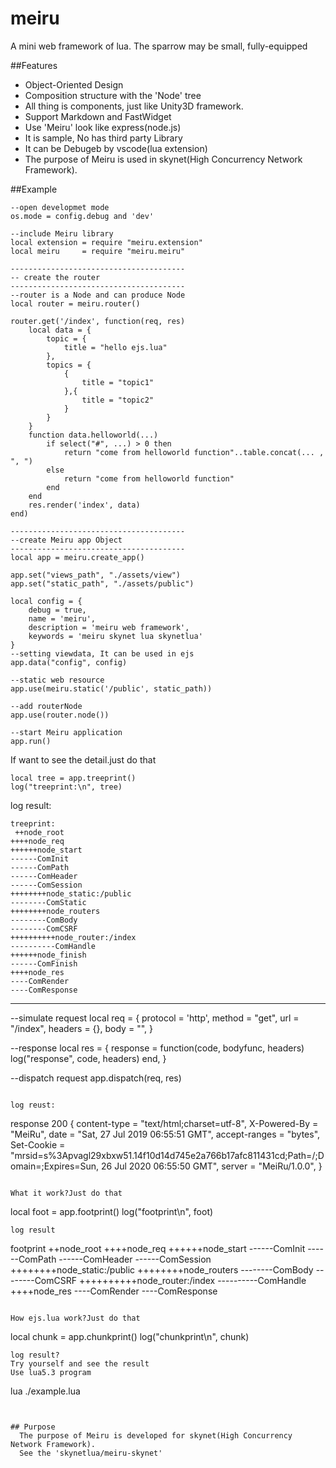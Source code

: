 # meiru
A mini web framework of lua.
The sparrow may be small, fully-equipped

##Features
  * Object-Oriented Design
  * Composition structure with the 'Node' tree
  * All thing is components, just like Unity3D framework.
  * Support Markdown and FastWidget
  * Use 'Meiru' look like express(node.js)
  * It is sample, No has third party Library
  * It can be Debugeb by vscode(lua extension)
  * The purpose of Meiru is used in skynet(High Concurrency Network Framework).

##Example

```
--open developmet mode
os.mode = config.debug and 'dev'

--include Meiru library
local extension = require "meiru.extension"
local meiru     = require "meiru.meiru"

---------------------------------------
-- create the router
---------------------------------------
--router is a Node and can produce Node
local router = meiru.router()

router.get('/index', function(req, res)
    local data = {
        topic = {
            title = "hello ejs.lua"
        },
        topics = {
            {
                title = "topic1"
            },{
                title = "topic2"
            }
        }
    }
    function data.helloworld(...)
        if select("#", ...) > 0 then
            return "come from helloworld function"..table.concat(... , ", ")
        else
            return "come from helloworld function"
        end
    end
	res.render('index', data)
end)

---------------------------------------
--create Meiru app Object
---------------------------------------
local app = meiru.create_app()

app.set("views_path", "./assets/view")
app.set("static_path", "./assets/public")

local config = {
    debug = true,
    name = 'meiru', 
    description = 'meiru web framework', 
    keywords = 'meiru skynet lua skynetlua'
}
--setting viewdata, It can be used in ejs
app.data("config", config)

--static web resource
app.use(meiru.static('/public', static_path))

--add routerNode
app.use(router.node())

--start Meiru application
app.run()

```

If want to see the detail.just do that
```
local tree = app.treeprint()
log("treeprint:\n", tree)
```
log result:
```
treeprint:
 ++node_root
++++node_req
++++++node_start
------ComInit
------ComPath
------ComHeader
------ComSession
++++++++node_static:/public
--------ComStatic
++++++++node_routers
--------ComBody
--------ComCSRF
++++++++++node_router:/index
----------ComHandle
++++++node_finish
------ComFinish
++++node_res
----ComRender
----ComResponse
```


---------------------------------------
--simulate request
local req = {
    protocol = 'http',
    method   = "get",
    url      = "/index",
    headers  = {},
    body     = "",
}

--response
local res = {
    response = function(code, bodyfunc, headers)
        log("response", code, headers)
    end,
}

--dispatch request
app.dispatch(req, res)

```

log reust:
```
response 200 {
	content-type = "text/html;charset=utf-8",
	X-Powered-By = "MeiRu",
	date = "Sat, 27 Jul 2019 06:55:51 GMT",
	accept-ranges = "bytes",
	Set-Cookie = "mrsid=s%3Apvagl29xbxw51.14f10d14d745e2a766b17afc811431cd;Path=/;Domain=;Expires=Sun, 26 Jul 2020 06:55:50 GMT",
	server = "MeiRu/1.0.0",
}
```

What it work?Just do that

```
local foot = app.footprint()
log("footprint\n", foot)
```
log result
```
footprint
 ++node_root
++++node_req
++++++node_start
------ComInit
------ComPath
------ComHeader
------ComSession
++++++++node_static:/public
++++++++node_routers
--------ComBody
--------ComCSRF
++++++++++node_router:/index
----------ComHandle
++++node_res
----ComRender
----ComResponse

```

How ejs.lua work?Just do that

```
local chunk = app.chunkprint()
log("chunkprint\n", chunk)
```
log result?
Try yourself and see the result
Use lua5.3 program
```
lua ./example.lua
```


## Purpose
  The purpose of Meiru is developed for skynet(High Concurrency Network Framework).
  See the 'skynetlua/meiru-skynet'




